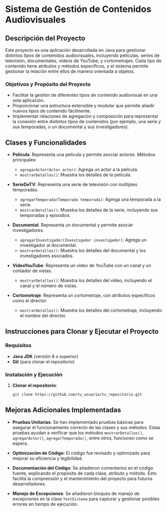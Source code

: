 # Sistema de Gestión de Contenidos Audiovisuales

## Descripción del Proyecto
Este proyecto es una aplicación desarrollada en Java para gestionar distintos tipos de contenidos audiovisuales, incluyendo películas, series de televisión, documentales, videos de YouTube, y cortometrajes. Cada tipo de contenido tiene atributos y métodos específicos, y el sistema permite gestionar la relación entre ellos de manera orientada a objetos.

### Objetivos y Propósito del Proyecto
- Facilitar la gestión de diferentes tipos de contenido audiovisual en una sola aplicación.
- Proporcionar una estructura extensible y modular que permite añadir nuevos tipos de contenido fácilmente.
- Implementar relaciones de agregación y composición para representar la conexión entre distintos tipos de contenidos (por ejemplo, una serie y sus temporadas, o un documental y sus investigadores).

## Clases y Funcionalidades
- **Pelicula**: Representa una película y permite asociar actores. Métodos principales:
  - `agregarActor(Actor actor)`: Agrega un actor a la película.
  - `mostrarDetalles()`: Muestra los detalles de la película.
  
- **SerieDeTV**: Representa una serie de televisión con múltiples temporadas.
  - `agregarTemporada(Temporada temporada)`: Agrega una temporada a la serie.
  - `mostrarDetalles()`: Muestra los detalles de la serie, incluyendo sus temporadas y episodios.

- **Documental**: Representa un documental y permite asociar investigadores.
  - `agregarInvestigador(Investigador investigador)`: Agrega un investigador al documental.
  - `mostrarDetalles()`: Muestra los detalles del documental y los investigadores asociados.

- **VideoYouTube**: Representa un video de YouTube con un canal y un contador de vistas.
  - `mostrarDetalles()`: Muestra los detalles del video, incluyendo el canal y el número de vistas.

- **Cortometraje**: Representa un cortometraje, con atributos específicos como el director.
  - `mostrarDetalles()`: Muestra los detalles del cortometraje, incluyendo el nombre del director.

## Instrucciones para Clonar y Ejecutar el Proyecto

### Requisitos
- **Java JDK** (versión 8 o superior)
- **Git** (para clonar el repositorio)

### Instalación y Ejecución

1. **Clonar el repositorio**:
   ```bash
   git clone https://github.com/tu_usuario/tu_repositorio.git

  ## Mejoras Adicionales Implementadas

- **Pruebas Unitarias**: Se han implementado pruebas básicas para asegurar el funcionamiento correcto de las clases y sus métodos. Estas pruebas ayudan a verificar que los métodos `mostrarDetalles()`, `agregarActor()`, `agregarTemporada()`, entre otros, funcionen como se espera.

- **Optimización de Código**: El código fue revisado y optimizado para mejorar su eficiencia y legibilidad. 

- **Documentación del Código**: Se añadieron comentarios en el código fuente, explicando el propósito de cada clase, atributo y método. Esto facilita la comprensión y el mantenimiento del proyecto para futuros desarrolladores.

- **Manejo de Excepciones**: Se añadieron bloques de manejo de excepciones en la clase `TestSistema` para capturar y gestionar posibles errores en tiempo de ejecución.


